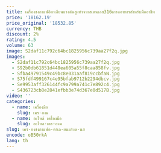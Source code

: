 ```yaml
---
title: เครื่องชงกาแฟอิตาเลียนแรงดันสูงทำจากสเตนเลส316เกรดอาหารสำหรับมืออาชีพ
price: '18162.19'
price_original: '18532.85'
currency: THB
discount: 2%
rating: 4.5
volume: 63
image: S2daf11c792c64bc1825956c739aa27f2q.jpg
images:
  - S2daf11c792c64bc1825956c739aa27f2q.jpg
  - S92b0db61851d448ea605a55f8caa858fv.jpg
  - Sfba49791549c49bc8e031aaf819ccbfaN.jpg
  - S75fdf499167c4e95bfab9712b2294dbcv.jpg
  - Se9953aff326144fc9a799a741c7e892c4.jpg
  - S436723cb8e2841efbb3e74d367e0d517B.jpg
video: ''
categories:
  - name: เครื่องมือ
    slug: เคร-องม
  - name: อะไหล่ เครื่องมือ
    slug: อะไหล-เคร-องม
slug: เคร-องชงกาแฟอ-ตาเล-ยนแรงด-นส
encode: oB50rkA
lang: th
---
```

  